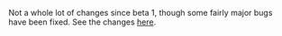 Not a whole lot of changes since beta 1, though some fairly major bugs have been fixed. See the changes [here](http://slade.mancubus.net/index.php?page=changes&v=3.1.2_b2).